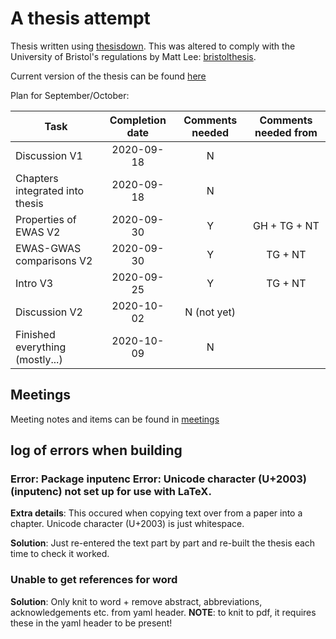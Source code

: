 # A thesis attempt

Thesis written using [thesisdown](https://github.com/ismayc/thesisdown). This was altered to comply with the University of Bristol's regulations by Matt Lee: [bristolthesis](https://github.com/mattlee821/bristolthesis).

Current version of the thesis can be found [here](index/_book)

Plan for September/October:

| Task                            | Completion date | Comments needed | Comments needed from |
| ------------------------------- |:---------------:|:---------------:|:--------------------:| 
| Discussion V1                   | 2020-09-18      | N 			  | 					 |
| Chapters integrated into thesis | 2020-09-18      | N 			  |						 |
| Properties of EWAS V2           | 2020-09-30      | Y 			  | GH + TG + NT         |
| EWAS-GWAS comparisons V2        | 2020-09-30      | Y 			  | TG + NT              |
| Intro V3                        | 2020-09-25      | Y 			  | TG + NT              |
| Discussion V2                   | 2020-10-02		| N (not yet) 	  |                      |
| Finished everything (mostly...) | 2020-10-09 		| N 			  |                      |


## Meetings
Meeting notes and items can be found in [meetings](meetings)

## log of errors when building

### Error: Package inputenc Error: Unicode character (U+2003) (inputenc) not set up for use with LaTeX.

__Extra details__: This occured when copying text over from a paper into a chapter. Unicode character (U+2003) is just whitespace.

__Solution__: Just re-entered the text part by part and re-built the thesis each time to check it worked.

### Unable to get references for word

__Solution__: Only knit to word + remove abstract, abbreviations, acknowledgements etc. from yaml header. __NOTE__: to knit to pdf, it requires these in the yaml header to be present! 
